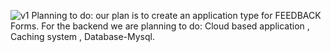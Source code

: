 ![v1](https://user-images.githubusercontent.com/90098627/139678139-913e6187-384b-4059-9fbc-e0ac73edcaf2.jpeg)
Planning to do: our plan is to create an application type for FEEDBACK Forms.
For the backend we are planning to do:
Cloud based application ,
Caching system ,
Database-Mysql.
